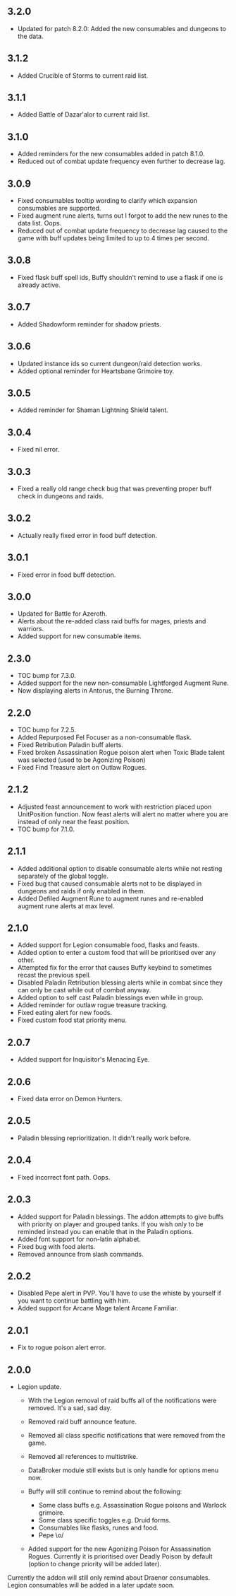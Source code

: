 ## 3.2.0
* Updated for patch 8.2.0: Added the new consumables and dungeons to the data.

## 3.1.2
* Added Crucible of Storms to current raid list.

## 3.1.1
* Added Battle of Dazar'alor to current raid list.

## 3.1.0
* Added reminders for the new consumables added in patch 8.1.0.
* Reduced out of combat update frequency even further to decrease lag.

## 3.0.9
* Fixed consumables tooltip wording to clarify which expansion consumables are supported.
* Fixed augment rune alerts, turns out I forgot to add the new runes to the data list. Oops.
* Reduced out of combat update frequency to decrease lag caused to the game with buff updates being limited to up to 4 times per second.

## 3.0.8
* Fixed flask buff spell ids, Buffy shouldn't remind to use a flask if one is already active.

## 3.0.7
* Added Shadowform reminder for shadow priests.

## 3.0.6
* Updated instance ids so current dungeon/raid detection works.
* Added optional reminder for Heartsbane Grimoire toy.

## 3.0.5
* Added reminder for Shaman Lightning Shield talent.

## 3.0.4
* Fixed nil error.

## 3.0.3
* Fixed a really old range check bug that was preventing proper buff check in dungeons and raids.

## 3.0.2
* Actually really fixed error in food buff detection.

## 3.0.1
* Fixed error in food buff detection.

## 3.0.0
* Updated for Battle for Azeroth.
* Alerts about the re-added class raid buffs for mages, priests and warriors.
* Added support for new consumable items.

## 2.3.0
* TOC bump for 7.3.0.
* Added support for the new non-consumable Lightforged Augment Rune.
* Now displaying alerts in Antorus, the Burning Throne.

## 2.2.0
* TOC bump for 7.2.5.
* Added Repurposed Fel Focuser as a non-consumable flask.
* Fixed Retribution Paladin buff alerts.
* Fixed broken Assassination Rogue poison alert when Toxic Blade talent was selected (used to be Agonizing Poison)
* Fixed Find Treasure alert on Outlaw Rogues.

## 2.1.2
* Adjusted feast announcement to work with restriction placed upon UnitPosition function. Now feast alerts will alert no matter where you are instead of only near the feast position.
* TOC bump for 7.1.0.

## 2.1.1
* Added additional option to disable consumable alerts while not resting separately of the global toggle.
* Fixed bug that caused consumable alerts not to be displayed in dungeons and raids if only enabled in them.
* Added Defiled Augment Rune to augment runes and re-enabled augment rune alerts at max level.

## 2.1.0
* Added support for Legion consumable food, flasks and feasts.
* Added option to enter a custom food that will be prioritised over any other.
* Attempted fix for the error that causes Buffy keybind to sometimes recast the previous spell.
* Disabled Paladin Retribution blessing alerts while in combat since they can only be cast while out of combat anyway.
* Added option to self cast Paladin blessings even while in group.
* Added reminder for outlaw rogue treasure tracking.
* Fixed eating alert for new foods.
* Fixed custom food stat priority menu.

## 2.0.7
* Added support for Inquisitor's Menacing Eye.

## 2.0.6
* Fixed data error on Demon Hunters.

## 2.0.5
* Paladin blessing reprioritization. It didn't really work before.

## 2.0.4
* Fixed incorrect font path. Oops.

## 2.0.3
* Added support for Paladin blessings. The addon attempts to give buffs with priority on player and grouped tanks. If you wish only to be reminded instead you can enable that in the Paladin options.
* Added font support for non-latin alphabet.
* Fixed bug with food alerts.
* Removed announce from slash commands.

## 2.0.2
* Disabled Pepe alert in PVP. You'll have to use the whiste by yourself if you want to continue battling with him.
* Added support for Arcane Mage talent Arcane Familiar.

## 2.0.1
* Fix to rogue poison alert error.

## 2.0.0 
* Legion update.
	* With the Legion removal of raid buffs all of the notifications were removed. It's a sad, sad day.
	* Removed raid buff announce feature.
	* Removed all class specific notifications that were removed from the game.
	* Removed all references to multistrike.
	* DataBroker module still exists but is only handle for options menu now.
	
	* Buffy will still continue to remind about the following:
		* Some class buffs e.g. Assassination Rogue poisons and Warlock grimoire.
		* Some class specific toggles e.g. Druid forms.
		* Consumables like flasks, runes and food.
		* Pepe \o/
	* Added support for the new Agonizing Poison for Assassination Rogues. Currently it is prioritised over Deadly Poison by default (option to change priority will be added later).
	
Currently the addon will still only remind about Draenor consumables. Legion consumables will be added in a later update soon.